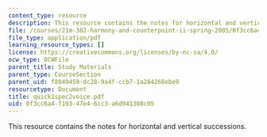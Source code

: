 ```yaml
---
content_type: resource
description: This resource contains the notes for horizontal and vertical successions.
file: /courses/21m-302-harmony-and-counterpoint-ii-spring-2005/0f3cc6a4f19347e46cc3a6d941308c05_quick1spec2voice.pdf
file_type: application/pdf
learning_resource_types: []
license: https://creativecommons.org/licenses/by-nc-sa/4.0/
ocw_type: OCWFile
parent_title: Study Materials
parent_type: CourseSection
parent_uid: f8849459-dc28-9a4f-ccb7-1a284268ebe9
resourcetype: Document
title: quick1spec2voice.pdf
uid: 0f3cc6a4-f193-47e4-6cc3-a6d941308c05
---
```

This resource contains the notes for horizontal and vertical successions.